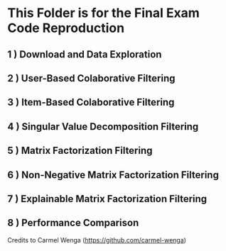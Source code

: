 # This Folder is for the Final Exam Code Reproduction

## 1 ) Download and Data Exploration

## 2 ) User-Based Colaborative Filtering
## 3 ) Item-Based Colaborative Filtering

## 4 ) Singular Value Decomposition Filtering
## 5 ) Matrix Factorization Filtering
## 6 ) Non-Negative Matrix Factorization Filtering
## 7 ) Explainable Matrix Factorization Filtering

## 8 ) Performance Comparison
Credits to Carmel Wenga (https://github.com/carmel-wenga)
